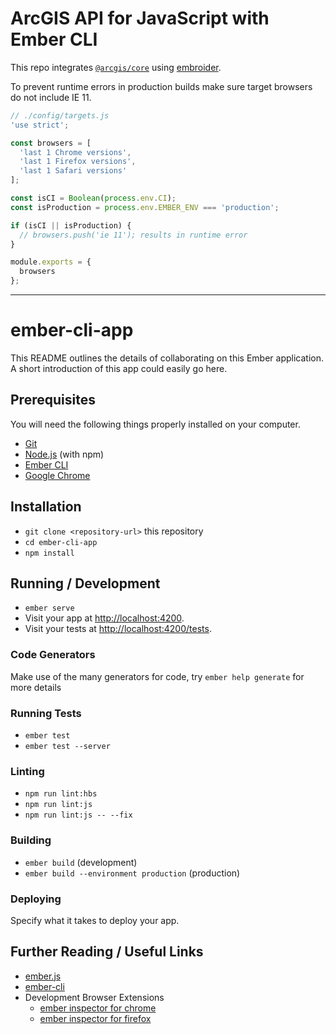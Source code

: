 # ArcGIS API for JavaScript with Ember CLI

This repo integrates [`@arcgis/core`](https://www.npmjs.com/package/@arcgis/core) using [embroider](https://github.com/embroider-build/embroider).

To prevent runtime errors in production builds make sure target browsers do not include IE 11.

```js
// ./config/targets.js
'use strict';

const browsers = [
  'last 1 Chrome versions',
  'last 1 Firefox versions',
  'last 1 Safari versions'
];

const isCI = Boolean(process.env.CI);
const isProduction = process.env.EMBER_ENV === 'production';

if (isCI || isProduction) {
  // browsers.push('ie 11'); results in runtime error
}

module.exports = {
  browsers
};
```

---

# ember-cli-app

This README outlines the details of collaborating on this Ember application.
A short introduction of this app could easily go here.

## Prerequisites

You will need the following things properly installed on your computer.

- [Git](https://git-scm.com/)
- [Node.js](https://nodejs.org/) (with npm)
- [Ember CLI](https://ember-cli.com/)
- [Google Chrome](https://google.com/chrome/)

## Installation

- `git clone <repository-url>` this repository
- `cd ember-cli-app`
- `npm install`

## Running / Development

- `ember serve`
- Visit your app at [http://localhost:4200](http://localhost:4200).
- Visit your tests at [http://localhost:4200/tests](http://localhost:4200/tests).

### Code Generators

Make use of the many generators for code, try `ember help generate` for more details

### Running Tests

- `ember test`
- `ember test --server`

### Linting

- `npm run lint:hbs`
- `npm run lint:js`
- `npm run lint:js -- --fix`

### Building

- `ember build` (development)
- `ember build --environment production` (production)

### Deploying

Specify what it takes to deploy your app.

## Further Reading / Useful Links

- [ember.js](https://emberjs.com/)
- [ember-cli](https://ember-cli.com/)
- Development Browser Extensions
  - [ember inspector for chrome](https://chrome.google.com/webstore/detail/ember-inspector/bmdblncegkenkacieihfhpjfppoconhi)
  - [ember inspector for firefox](https://addons.mozilla.org/en-US/firefox/addon/ember-inspector/)
